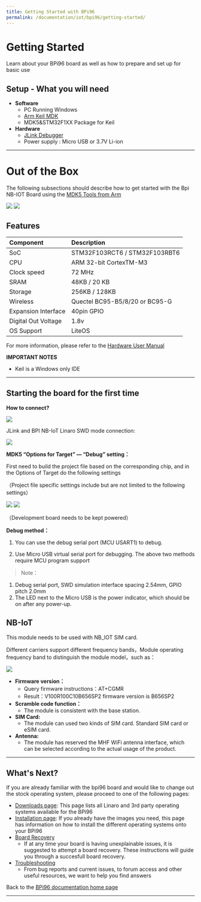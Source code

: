 ```yaml
---
title: Getting Started with BPi96
permalink: /documentation/iot/bpi96/getting-started/
---
```

# Getting Started

Learn about your BPi96 board as well as how to prepare and set up for basic use

## Setup - What you will need

- **Software**
  - PC Running Windows
  - [Arm Keil MDK](http://www2.keil.com/mdk5)
  - MDK5&STM32F1XX Package for Keil
- **Hardware**
  - [JLink Debugger](https://www.segger.com/products/debug-probes/j-link/)
  - Power supply : Micro USB or 3.7V Li-ion

***

# Out of the Box

The following subsections should describe how to get started with the Bpi NB-IOT Board using the [MDK5 Tools from Arm](http://www2.keil.com/mdk5)

<img src="https://github.com/96boards/documentation/raw/master/iot/bpi96/additional-docs/images/images-board/hd/bpi96-back-hd.jpg?raw=true" data-canonical-src="https://github.com/96boards/documentation/raw/master/iot/bpi96/additional-docs/images/images-board/hd/bpi96-back-hd.jpg?raw=true"/>

<img src="https://github.com/96boards/documentation/raw/master/iot/bpi96/additional-docs/images/images-board/hd/bpi96-front-hd.jpg?raw=true" data-canonical-src="https://github.com/96boards/documentation/raw/master/iot/bpi96/additional-docs/images/images-board/hd/bpi96-front-hd.jpg?raw=true"/>

## Features

|   Component          |   Description                   |
|:---------------------|:--------------------------------|
|  SoC                 | STM32F103RCT6 / STM32F103RBT6   |
|  CPU                 | ARM 32-bit CortexTM-M3          |
|  Clock speed         | 72 MHz                          |
|  SRAM                | 48KB / 20 KB                    |
|  Storage             | 256KB / 128KB                   |
|  Wireless            | Quectel BC95-B5/8/20 or BC95-G  |
|  Expansion Interface | 40pin GPIO                      |
|  Digital Out Voltage | 1.8v                            |
|  OS Support          | LiteOS                          |

For more information, please refer to the [Hardware User Manual](../hardware-docs/)

**IMPORTANT NOTES**

- Keil is a Windows only IDE

***

## Starting the board for the first time

**How to connect?**

<img src="https://github.com/96boards/documentation/blob/master/iot/bpi96/additional-docs/images/images-hw-user-manual/Interface_line_sequence-en.png?raw=true" data-canonical-src="https://github.com/96boards/documentation/blob/master/iot/bpi96/additional-docs/images/images-hw-user-manual/Interface_line_sequence-en.png?raw=true"/>

JLink and BPI NB-IoT Linaro SWD mode connection:

<img src="https://github.com/96boards/documentation/blob/master/iot/bpi96/additional-docs/images/images-hw-user-manual/connect1.png?raw=true" data-canonical-src="https://github.com/96boards/documentation/blob/master/iot/bpi96/additional-docs/images/images-hw-user-manual/connect1.png?raw=true"/>

**MDK5 “Options for Target” — “Debug” setting：**

First need to build the project file based on the corresponding chip, and in the Options of Target do the following settings

（Project file specific settings include but are not limited to the following settings）

<img src="https://github.com/96boards/documentation/blob/master/iot/bpi96/additional-docs/images/images-hw-user-manual/debug_setting_1.png?raw=true" data-canonical-src="https://github.com/96boards/documentation/blob/master/iot/bpi96/additional-docs/images/images-hw-user-manual/debug_setting_1.png?raw=true"/>
<img src="https://github.com/96boards/documentation/blob/master/iot/bpi96/additional-docs/images/images-hw-user-manual/debug_setting_1.png?raw=true" data-canonical-src="https://github.com/96boards/documentation/blob/master/iot/bpi96/additional-docs/images/images-hw-user-manual/debug_setting_1.png?raw=true"/>

（Development board needs to be kept powered）

**Debug method：**

1.	You can use the debug serial port (MCU USART1) to debug.

2.	Use Micro USB virtual serial port for debugging.
The above two methods require MCU program support

> Note：
1.	Debug serial port, SWD simulation interface spacing 2.54mm, GPIO pitch 2.0mm
2.	The LED next to the Micro USB is the power indicator, which should be on after any power-up.
 

## NB-IoT

This module needs to be used with NB_IOT SIM card.

Different carriers support different frequency bands，Module operating frequency band to distinguish the module model，such as：

<img src="https://github.com/96boards/documentation/blob/master/iot/bpi96/additional-docs/images/images-hw-user-manual/Band.png?raw=true" data-canonical-src="https://github.com/96boards/documentation/blob/master/iot/bpi96/additional-docs/images/images-hw-user-manual/Band.png?raw=true"/>

- **Firmware version：**
  - Query firmware instructions：AT+CGMR
  - Result：V100R100C10B656SP2  firmware version is B656SP2
- **Scramble code function：**
  - The module is consistent with the base station.
- **SIM Card:**
  - The module can used two kinds of SIM card. Standard SIM card or eSIM card.
- **Antenna:**
  - The module has reserved the MHF WiFi antenna interface, which can be selected according to the actual usage of the product.

***

## What's Next?

If you are already familiar with the bpi96 board and would like to change out the stock operating system, please proceed to one of the following pages:
- [Downloads page](../downloads/): This page lists all Linaro and 3rd party operating systems available for the BPi96
- [Installation page](../installation/): If you already have the images you need, this page has information on how to install the different operating systems onto your BPi96
- [Board Recovery](../installation/)
   - If at any time your board is having unexplainable issues, it is suggested to attempt a board recovery. These instructions will guide you through a succesfull board recovery.
- [Troubleshooting](../support/)
  - From bug reports and current issues, to forum access and other useful resources, we want to help you find answers

Back to the [BPi96 documentation home page](../)

***   
